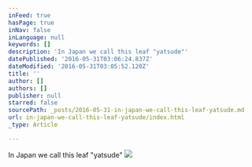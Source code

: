 ```yaml
---
inFeed: true
hasPage: true
inNav: false
inLanguage: null
keywords: []
description: 'In Japan we call this leaf "yatsude"'
datePublished: '2016-05-31T03:06:24.837Z'
dateModified: '2016-05-31T03:05:52.120Z'
title: ''
author: []
authors: []
publisher: null
starred: false
sourcePath: _posts/2016-05-31-in-japan-we-call-this-leaf-yatsude.md
url: in-japan-we-call-this-leaf-yatsude/index.html
_type: Article

---
```

In Japan we call this leaf "yatsude"
![](https://the-grid-user-content.s3-us-west-2.amazonaws.com/0688ec5b-0eee-4041-8270-31a0d8d9597b.jpg)